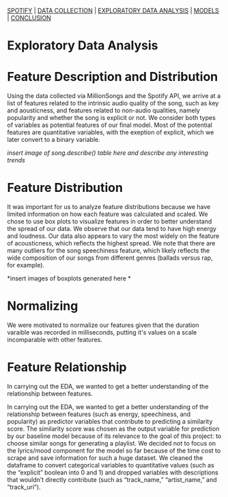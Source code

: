 [SPOTIFY](https://lovespotify.github.io/) | [DATA COLLECTION](https://lovespotify.github.io/data) | [EXPLORATORY DATA ANALYSIS](https://lovespotify.github.io/eda) | [MODELS](https://lovespotify.github.io/models) | [CONCLUSION](https://lovespotify.github.io/conclusions)

# Exploratory Data Analysis

# Feature Description and Distribution
Using the data collected via MillionSongs and the Spotify API, we arrive at a list of features related to the intrinsic audio quality of the song, such as key and aousticness, and features related to non-audio qualities, namely popularity and whether the song is explicit or not. We consider both types of variables as potential features of our final model. Most of the potential features are quantitative variables, with the exeption of explicit, which we later convert to a binary variable.

*insert image of song.describe() table here and describe any interesting trends*

# Feature Distribution
It was important for us to analyze feature distributions because we have limited information on how each feature was calculated and scaled. We chose to use box plots to visualize features in order to better understand the spread of our data. We observe that our data tend to have high energy and loudness. Our data also appears to vary the most widely on the feature of acousticness, which reflects the highest spread. We note that there are many outliers for the song speechiness feature, which likely reflects the wide composition of our songs from different genres (ballads versus rap, for example). 

*insert images of boxplots generated here *

# Normalizing
We were motivated to normalize our features given that the duration varaible was recorded in milliseconds, putting it's values on a scale incomparable with other features. 

# Feature Relationship
In carrying out the EDA, we wanted to get a better understanding of the relationship between features. 

In carrying out the EDA, we wanted to get a better understanding of the relationship between features (such as energy, speechiness, and popularity) as predictor variables that contribute to predicting a similarity score. The similarity score was chosen as the output variable for prediction by our baseline model because of its relevance to the goal of this project: to choose similar songs for generating a playlist. We decided not to focus on the lyrics/mood component for the model so far because of the time cost to scrape and save information for such a huge dataset. We cleaned the dataframe to convert categorical variables to quantitative values (such as the “explicit” boolean into 0 and 1) and dropped variables with descriptions that wouldn’t directly contribute (such as “track_name,” “artist_name,” and “track_uri”). 

